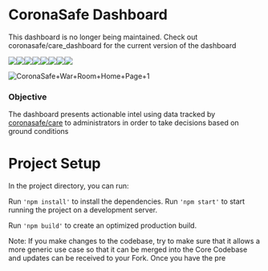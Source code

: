 # CoronaSafe Dashboard

This dashboard is no longer being maintained. Check out coronasafe/care_dashboard for the current version of the dashboard


[![](https://sourcerer.io/fame/tomahawk-pilot/coronasafe/dashboard/images/0)](https://sourcerer.io/fame/tomahawk-pilot/coronasafe/dashboard/links/0)[![](https://sourcerer.io/fame/tomahawk-pilot/coronasafe/dashboard/images/1)](https://sourcerer.io/fame/tomahawk-pilot/coronasafe/dashboard/links/1)[![](https://sourcerer.io/fame/tomahawk-pilot/coronasafe/dashboard/images/2)](https://sourcerer.io/fame/tomahawk-pilot/coronasafe/dashboard/links/2)[![](https://sourcerer.io/fame/tomahawk-pilot/coronasafe/dashboard/images/3)](https://sourcerer.io/fame/tomahawk-pilot/coronasafe/dashboard/links/3)[![](https://sourcerer.io/fame/tomahawk-pilot/coronasafe/dashboard/images/4)](https://sourcerer.io/fame/tomahawk-pilot/coronasafe/dashboard/links/4)[![](https://sourcerer.io/fame/tomahawk-pilot/coronasafe/dashboard/images/5)](https://sourcerer.io/fame/tomahawk-pilot/coronasafe/dashboard/links/5)[![](https://sourcerer.io/fame/tomahawk-pilot/coronasafe/dashboard/images/6)](https://sourcerer.io/fame/tomahawk-pilot/coronasafe/dashboard/links/6)[![](https://sourcerer.io/fame/tomahawk-pilot/coronasafe/dashboard/images/7)](https://sourcerer.io/fame/tomahawk-pilot/coronasafe/dashboard/links/7)

![CoronaSafe+War+Room+Home+Page+1](https://user-images.githubusercontent.com/14979190/118388552-e4f09180-b642-11eb-8a17-034e4e98c0c6.jpg)

### Objective

The dashboard presents actionable intel using data tracked by [coronasafe/care](https://github.com/coronasafe/care) to administrators in order to take decisions based on ground conditions

# Project Setup

In the project directory, you can run:

Run `'npm install'` to install the dependencies.
Run `'npm start'` to start running the project on a development server.

Run `'npm build'` to create an optimized production build.

Note: If you make changes to the codebase, try to make sure that it allows a more generic use case so that it can be merged into the Core Codebase and updates can be received to your Fork.
Once you have the pre

